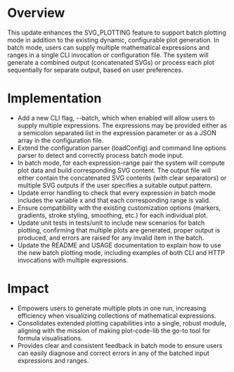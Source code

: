 # Overview
This update enhances the SVG_PLOTTING feature to support batch plotting mode in addition to the existing dynamic, configurable plot generation. In batch mode, users can supply multiple mathematical expressions and ranges in a single CLI invocation or configuration file. The system will generate a combined output (concatenated SVGs) or process each plot sequentially for separate output, based on user preferences.

# Implementation
- Add a new CLI flag, --batch, which when enabled will allow users to supply multiple expressions. The expressions may be provided either
  as a semicolon separated list in the expression parameter or as a JSON array in the configuration file.
- Extend the configuration parser (loadConfig) and command line options parser to detect and correctly process batch mode input.
- In batch mode, for each expression-range pair the system will compute plot data and build corresponding SVG content. The output file will
  either contain the concatenated SVG contents (with clear separators) or multiple SVG outputs if the user specifies a suitable output pattern.
- Update error handling to check that every expression in batch mode includes the variable x and that each corresponding range is valid.
- Ensure compatibility with the existing customization options (markers, gradients, stroke styling, smoothing, etc.) for each individual plot.
- Update unit tests in tests/unit to include new scenarios for batch plotting, confirming that multiple plots are generated, proper output is produced, and errors are raised for any invalid item in the batch.
- Update the README and USAGE documentation to explain how to use the new batch plotting mode, including examples of both CLI and HTTP invocations with multiple expressions.

# Impact
- Empowers users to generate multiple plots in one run, increasing efficiency when visualizing collections of mathematical expressions.
- Consolidates extended plotting capabilities into a single, robust module, aligning with the mission of making plot-code-lib the go-to tool for formula visualisations.
- Provides clear and consistent feedback in batch mode to ensure users can easily diagnose and correct errors in any of the batched input expressions and ranges.